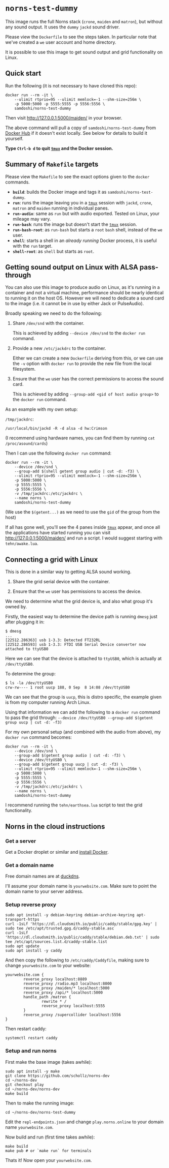 # `norns-test-dummy`

This image runs the full Norns stack (`crone`, `maiden` and `matron`), but without any sound output. It uses the `dummy` `jackd` sound driver.

Please view the `Dockerfile` to see the steps taken. In particular note that we've created a `we` user account and home directory.

It is possible to use this image to get sound output and grid functionality on Linux.

## Quick start

Run the following (it is not necessary to have cloned this repo):

```
docker run --rm -it \
    --ulimit rtprio=95 --ulimit memlock=-1 --shm-size=256m \
    -p 5000:5000 -p 5555:5555 -p 5556:5556 \
    samdoshi/norns-test-dummy
```

Then visit http://127.0.0.1:5000/maiden/ in your browser.

The above command will pull a copy of `samdoshi/norns-test-dummy` from [Docker Hub](https://hub.docker.com/r/samdoshi/norns-test-dummy/) if it doesn't exist locally. See below for details to build it yourself.

**Type `Ctrl-b d` to quit [`tmux`][] and the Docker session.**

## Summary of `Makefile` targets

Please view the `Makefile` to see the exact options given to the `docker` commands.

 - **`build`**: builds the Docker image and tags it as `samdoshi/norns-test-dummy`.
 - **`run`**: runs the image leaving you in a [`tmux`][] session with `jackd`, `crone`, `matron` and `maiden` running in individual panes.
 - **`run-audio`**: same as `run` but with audio exported. Tested on Linux, your mileage may vary.
 - **`run-bash`**: runs the image but doesn't start the [`tmux`][] session.
 - **`run-bash-root`**: as `run-bash` but starts a `root` `bash` shell, instead of the `we` user.
 - **`shell`**: starts a shell in an _already running_ Docker process, it is useful with the `run` target.
 - **`shell-root`**: as `shell` but starts as `root`.

## Getting sound output on Linux with ALSA pass-through

You can also use this image to produce audio on Linux, as it's running in a container and not a virtual machine, performance should be nearly identical to running it on the host OS. However we will need to dedicate a sound card to the image (i.e. it cannot be in use by either Jack or PulseAudio).

Broadly speaking we need to do the following:

 1. Share `/dev/snd` with the container.

    This is achieved by adding `--device /dev/snd` to the `docker run` command.

 1. Provide a new `/etc/jackdrc` to the container.

    Either we can create a new `Dockerfile` deriving from this, or we can use the `-v` option with `docker run` to provide the new file from the local filesystem.

 1. Ensure that the `we` user has the correct permissions to access the sound card.

    This is achieved by adding `--group-add <gid of host audio group>` to the `docker run` command.

As an example with my own setup:

`/tmp/jackdrc`:

```
/usr/local/bin/jackd -R -d alsa -d hw:Crimson
```

(I recommend using hardware names, you can find them by running `cat /proc/asound/cards`)

Then I can use the following `docker run` command:

```
docker run --rm -it \
    --device /dev/snd \
    --group-add $(shell getent group audio | cut -d: -f3) \
    --ulimit rtprio=95 --ulimit memlock=-1 --shm-size=256m \
    -p 5000:5000 \
    -p 5555:5555 \
    -p 5556:5556 \
    -v /tmp/jackdrc:/etc/jackdrc \
    --name norns \
    samdoshi/norns-test-dummy
```

(We use the `$(getent...)` as we need to use the `gid` of the group from the host)

If all has gone well, you'll see the 4 panes inside [`tmux`][] appear, and once all the applications have started running you can visit http://127.0.0.1:5000/maiden/ and run a script. I would suggest starting with `tehn/awake.lua`.

## Connecting a grid with Linux

This is done in a similar way to getting ALSA sound working.

 1. Share the grid serial device with the container.

 1. Ensure that the `we` user has permissions to access the device.

We need to determine what the grid device is, and also what group it's owned by.

Firstly, the easiest way to determine the device path is running `dmesg` just after plugging it in:

```
$ dmesg
...
[22512.286363] usb 1-3.3: Detected FT232RL
[22512.286593] usb 1-3.3: FTDI USB Serial Device converter now attached to ttyUSB0
```

Here we can see that the device is attached to `ttyUSB0`, which is actually at `/dev/ttyUSB0`.

To determine the group:

```
$ ls -la /dev/ttyUSB0
crw-rw---- 1 root uucp 188, 0 Sep  8 14:08 /dev/ttyUSB0
```

We can see that the group is `uucp`, this is distro specific, the example given is from my computer running Arch Linux.

Using that information we can add the following to a `docker run` command to pass the grid through: `--device /dev/ttyUSB0 --group-add $(getent group uucp | cut -d: -f3)`

For my own personal setup (and combined with the audio from above), my `docker run` command becomes:

```
docker run --rm -it \
    --device /dev/snd \
    --group-add $(getent group audio | cut -d: -f3) \
    --device /dev/ttyUSB0 \
    --group-add $(getent group uucp | cut -d: -f3) \
    --ulimit rtprio=95 --ulimit memlock=-1 --shm-size=256m \
    -p 5000:5000 \
    -p 5555:5555 \
    -p 5556:5556 \
    -v /tmp/jackdrc:/etc/jackdrc \
    --name norns \
    samdoshi/norns-test-dummy
```

I recommend running the `tehn/earthsea.lua` script to test the grid functionality.

[`tmux`]: https://github.com/tmux/tmux

## Norns in the cloud instructions

### Get a server

Get a Docker droplet or similar and [install Docker](https://docs.docker.com/engine/install/ubuntu/).

### Get a domain name

Free domain names are at [duckdns](http://www.duckdns.org/).

I'll assume your domain name is `yourwebsite.com`. Make sure to point the domain name to your server address.


### Setup reverse proxy

```
sudo apt install -y debian-keyring debian-archive-keyring apt-transport-https
curl -1sLf 'https://dl.cloudsmith.io/public/caddy/stable/gpg.key' | sudo tee /etc/apt/trusted.gpg.d/caddy-stable.asc
curl -1sLf 'https://dl.cloudsmith.io/public/caddy/stable/debian.deb.txt' | sudo tee /etc/apt/sources.list.d/caddy-stable.list
sudo apt update
sudo apt install -y caddy
```

And then copy the following to `/etc/caddy/Caddyfile`, making sure to change `yourwebsite.com` to your website:

```Caddyfile
yourwebsite.com {
        reverse_proxy localhost:8889
        reverse_proxy /radio.mp3 localhost:8000
        reverse_proxy /maiden/* localhost:5000
        reverse_proxy /api/* localhost:5000
        handle_path /matron {
                rewrite * /
                reverse_proxy localhost:5555
        }
        reverse_proxy /supercollider localhost:5556
}
```

Then restart caddy:

```
systemctl restart caddy
```

### Setup and run norns

First make the base image (takes awhile):

```
sudo apt install -y make
git clone https://github.com/schollz/norns-dev
cd ~/norns-dev
git checkout play
cd ~/norns-dev/norns-dev
make build
```

Then to make the running image:

```
cd ~/norns-dev/norns-test-dummy
```

Edit the `repl-endpoints.json` and change `play.norns.online` to your domain name `yourwebsite.com`.

Now build and run (first time takes awhile):

```
make build
make pub # or `make run` for terminals
```

Thats it! Now open your `yourwebsite.com`.

